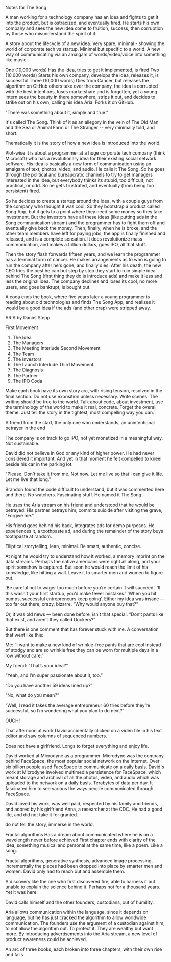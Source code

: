 Notes for The Song


A man working for a technology company has an idea and fights to get it into the product, but is ostracized, and eventually fired.
He starts his own company and sees the new idea come to fruition, success, then corruption by those who misunderstand the spirit of it.

A story about the lifecycle of a new idea. Very spare, minimal - showing the world of corporate tech vs startup. Minimal but specific to a world. A new way of communicating via an amalgam of words/video/voice into something like music

One (10,000 words)
  Has the idea, tries to get it implemented, is fired
Two (10,000 words)
  Starts his own company, develops the idea, releases it, is successful
Three (10,000 words)
  Dies from Cancer, but releases the algorithm on GitHub others take over the company, the idea is corrupted with the best intentions, loses marketshare and is forgotten, yet a young intern sees the beauty in there somewhere, strips it out, and decides to strike out on his own, calling his idea Aria. Forks it on GitHub.

"There was something about it, simple and true."


It's called The Song. Think of it as an allegory in the vein of The Old Man and the Sea or Animal Farm or The Stranger -- very minimally told, and short.

Thematically it is the story of how a new idea is introduced into the world. 

Plot-wise it is about a programmer at a huge corporate tech company (think Microsoft) who has a revolutionary idea for their existing social network software. His idea is basically a new form of communication using an amalgam of text, photos, video, and audio. He calls it The Song. So he goes through the political and bureaucratic channels to try to get managers interested in the idea, but everybody thinks its stupid, too difficult, not practical, or odd. So he gets frustrated, and eventually (from being too persistent) fired. 

So he decides to create a startup around the idea, with a couple guys from the company who thought it was cool. So they bootstrap a product called Song App, but it gets to a point where they need some money so they take investment. But the investors have all these ideas (like putting ads in the Song communication stream) and the programmer has to fight them off and eventually give back the money. Then, finally, when he is broke, and the other team members have left for paying jobs, the app is finally finished and released, and is a complete sensation. It does revolutionize mass communication, and makes a trillion dollars, goes IPO, all that stuff.

Then the story flash forwards fifteen years, and we learn the programmer has a terminal form of cancer. He makes arrangements as to who is going to run the company after he's gone, and finally dies. After his death, the new CEO tries the best he can but step by step they start to ruin simple idea behind The Song (first thing they do is introduce ads) and make it less and less the original idea. The company declines and loses its cool, no more users, and goes bankrupt, is bought out.

A coda ends the book, where five years later a young programmer is reading about old technologies and finds The Song App, and realizes it would be a good idea if the ads (and other crap) were stripped away.




ARIA by Daniel Stepp

First Movement
  1) The Idea
  2) The Managers
  3) The Meeting
Interlude
Second Movement
  1) The Team
  2) The Investors
  3) The Launch
Interlude
Third Movement
  1) The Diagnosis
  2) The Partner
  3) The IPO
Coda

Make each book have its own story arc, with rising tension, resolved in the final section. Do not use exposition unless necessary. Write scenes. The writing should be true to the world. Talk about code, about investment, use the terminology of the world to make it real, concrete. Forget the overall theme. Just tell the story in the tightest, most compelling way you can.


A friend from the start, the only one who understands, an unintentional betrayer in the end

The company is on track to go IPO, not yet monetized in a meaningful way. Not sustainable.


David did not believe in God or any kind of higher power. He had never considered it important. And yet in that moment he felt compelled to kneel beside his car in the parking lot.

"Please. Don't take it from me. Not now. Let me live so that I can give it life. Let me live that long."

Brandon found the code difficult to understand, but it was commented here and there. No watchers. Fascinating stuff. He named it The Song.

He uses the Aria stream on his friend and understood that he would be betrayed.
His partner betrays him, commits suicide after visiting the grave, "Forgive me."

His friend goes behind his back, integrates ads for demo purposes. He experiences it, a toothpaste ad, and during the remainder of the story buys toothpaste at random.

Elliptical storytelling, lean, minimal. Be smart, authentic, concise.

At night he would try to understand how it worked, a memory imprint on the data streams. Perhaps the native americans were right all along, and your spirit somehow is captured. But soon he would reach the limit of his knowledge, like hitting a wall. Leave it to smarter men and women to figure out.



‘Be careful not to wager too much before you’re certain it will succeed’.
‘If this wasn’t your first startup, you’d make fewer mistakes.’
‘When you hit bumps, successful entrepreneurs keep going’.
Either my idea was insane — too far out there, crazy, bizarre. “Why would anyone buy that?”

Or, it was old news — been done before, isn’t that special. “Don’t pants like that exist, and aren’t they called Dockers?”

But there is one comment that has forever stuck with me. A conversation that went like this:

Me: “I want to make a new kind of wrinkle-free pants that are cool instead of stodgy and are so wrinkle free they can be worn for multiple days in a row without care.”

My friend: “That’s your idea?”

“Yeah, and I’m super passionate about it, too.”

“Do you have another 59 ideas lined up?”

“No, what do you mean?”

“Well, I read it takes the average entrepreneur 60 tries before they’re successful, so I’m wondering what you plan to do next?”

OUCH!


That afternoon at work David accidentally clicked on a video file in his text editor and saw columns of sequenced numbers.

Does not have a girlfriend. Longs to forget everything and enjoy life.



David worked at Microdyne as a programmer. Microdyne was the company behind FaceSpace, the most popular social network on the Internet. Over six billion people used FaceSpace to communicate on a daily basis. David's work at Microdyne involved multimedia persistence for FaceSpace, which meant storage and archival of all the photos, video, and audio which was uploaded to the network on a daily basis. Terabytes of data per day. It fascinated him to see various the ways people communicated through FaceSpace. 

David loved his work, was well paid, respected by his family and friends, and adored by his girlfriend Anna, a researcher at the CDC. He had a good life, and did not take it for granted.


do not tell the story, immerse in the world.

Fractal algorithms
Has a dream about communicated where he is on a wavelength never before achieved
First chapter ends with clarity of the idea, something musical and personal at the same time, like a poem. Like a song.

Fractal algorithms, generative synthesis, advanced image processing, incrementally the pieces had been dropped into place by smarter men and women. David only had to reach out and assemble them.

A discovery like the one who first discovered fire, able to harness it but unable to explain the science behind it. Perhaps not for a thousand years. Yet it was here.

David calls himself and the other founders, custodians, out of humility.

Aria allows communication within the language, since it depends on language, but he has just cracked the algorithm to allow worldwide communication. The founders use the argument of a custodian against him, to not allow the algorithm out. To protect it. They are wealthy but want more. By introducing advertisements into the Aria stream, a new level of product awareness could be achieved.

An arc of three books, each broken into three chapters, with their own rise and falls
